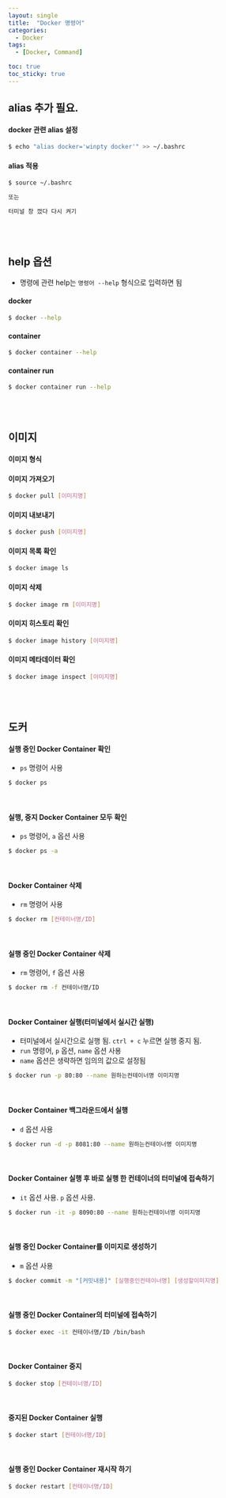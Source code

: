 ```yaml
---
layout: single
title:  "Docker 명령어"
categories:
  - Docker
tags:
  - [Docker, Command]

toc: true
toc_sticky: true
---
```


## alias 추가 필요.

#### docker 관련 alias 설정
```bash
$ echo "alias docker='winpty docker'" >> ~/.bashrc
```

#### alias 적용
```bash
$ source ~/.bashrc

또는

터미널 창 껐다 다시 켜기
```

<br><br>

## help 옵션
- 명령에 관련 help는 `명령어 --help` 형식으로 입력하면 됨

#### docker
```bash
$ docker --help
```

#### container
```bash
$ docker container --help
```

#### container run
```bash
$ docker container run --help
```

<br><br>

## 이미지

#### 이미지 형식


#### 이미지 가져오기
```bash
$ docker pull [이미지명]
```

#### 이미지 내보내기
```bash
$ docker push [이미지명]
```

#### 이미지 목록 확인
```bash
$ docker image ls
```

#### 이미지 삭제
```bash
$ docker image rm [이미지명]
```

#### 이미지 히스토리 확인
```bash
$ docker image history [이미지명]
```

#### 이미지 메타데이터 확인
```bash
$ docker image inspect [이미지명]
```

<br><br>


## 도커

#### 실행 중인 Docker Container 확인
- `ps` 명령어 사용

```bash
$ docker ps
```

<br>

#### 실행, 중지 Docker Container 모두 확인
- `ps` 명령어, `a` 옵션 사용

```bash
$ docker ps -a
```

<br>

#### Docker Container 삭제
- `rm` 명령어 사용

```bash
$ docker rm [컨테이너명/ID]
```

<br>

#### 실행 중인 Docker Container 삭제
- `rm` 명령어, `f` 옵션 사용

```bash
$ docker rm -f 컨테이너명/ID
```

<br>

#### Docker Container 실행(터미널에서 실시간 실행)
- 터미널에서 실시간으로 실행 됨. `ctrl + c` 누르면 실행 중지 됨.
- `run` 명령어, `p` 옵션, `name` 옵션 사용
- `name` 옵션은 생략하면 임의의 값으로 설정됨

```bash
$ docker run -p 80:80 --name 원하는컨테이너명 이미지명
```

<br>

#### Docker Container 백그라운드에서 실행
- `d` 옵션 사용
```bash
$ docker run -d -p 8081:80 --name 원하는컨테이너명 이미지명
```

<br>

#### Docker Container 실행 후 바로 실행 한 컨테이너의 터미널에 접속하기
- `it` 옵션 사용. `p` 옵션 사용. 
```bash
$ docker run -it -p 8090:80 --name 원하는컨테이너명 이미지명
```

<br>

#### 실행 중인 Docker Container를 이미지로 생성하기
- `m` 옵션 사용
```bash
$ docker commit -m "[커밋내용]" [실행중인컨테이너명] [생성할이미지명]
```

<br>

#### 실행 중인 Docker Container의 터미널에 접속하기
```bash
$ docker exec -it 컨테이너명/ID /bin/bash
```

<br>

#### Docker Container 중지
```bash
$ docker stop [컨테이너명/ID]
```

<br>

#### 중지된 Docker Container 실행
```bash
$ docker start [컨테이너명/ID]
```

<br>

#### 실행 중인 Docker Container 재시작 하기
```bash
$ docker restart [컨테이너명/ID]
```
